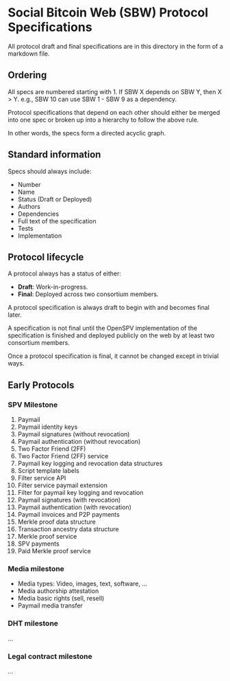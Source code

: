Social Bitcoin Web (SBW) Protocol Specifications
================================================

All protocol draft and final specifications are in this directory in the form of
a markdown file.

Ordering
--------

All specs are numbered starting with 1. If SBW X depends on SBW Y, then X > Y.
e.g., SBW 10 can use SBW 1 - SBW 9 as a dependency.

Protocol specifications that depend on each other should either be merged into
one spec or broken up into a hierarchy to follow the above rule.

In other words, the specs form a directed acyclic graph.

Standard information
--------------------

Specs should always include:
- Number
- Name
- Status (Draft or Deployed)
- Authors
- Dependencies
- Full text of the specification
- Tests
- Implementation

Protocol lifecycle
------------------

A protocol always has a status of either:

- **Draft**: Work-in-progress.
- **Final**: Deployed across two consortium members.

A protocol specification is always draft to begin with and becomes final later.

A specification is not final until the OpenSPV implementation of the
specification is finished and deployed publicly on the web by at least two
consortium members.

Once a protocol specification is final, it cannot be changed except in trivial
ways.

Early Protocols
---------------

### SPV Milestone

1. Paymail
2. Paymail identity keys
3. Paymail signatures (without revocation)
4. Paymail authentication (without revocation)
5. Two Factor Friend (2FF)
6. Two Factor Friend (2FF) service
7. Paymail key logging and revocation data structures
8. Script template labels
9. Filter service API
10. Filter service paymail extension
11. Filter for paymail key logging and revocation
12. Paymail signatures (with revocation)
13. Paymail authentication (with revocation)
14. Paymail invoices and P2P payments
15. Merkle proof data structure
16. Transaction ancestry data structure
17. Merkle proof service
18. SPV payments
19. Paid Merkle proof service

### Media milestone

- Media types: Video, images, text, software, ...
- Media authorship attestation
- Media basic rights (sell, resell)
- Paymail media transfer

### DHT milestone

...

### Legal contract milestone

...